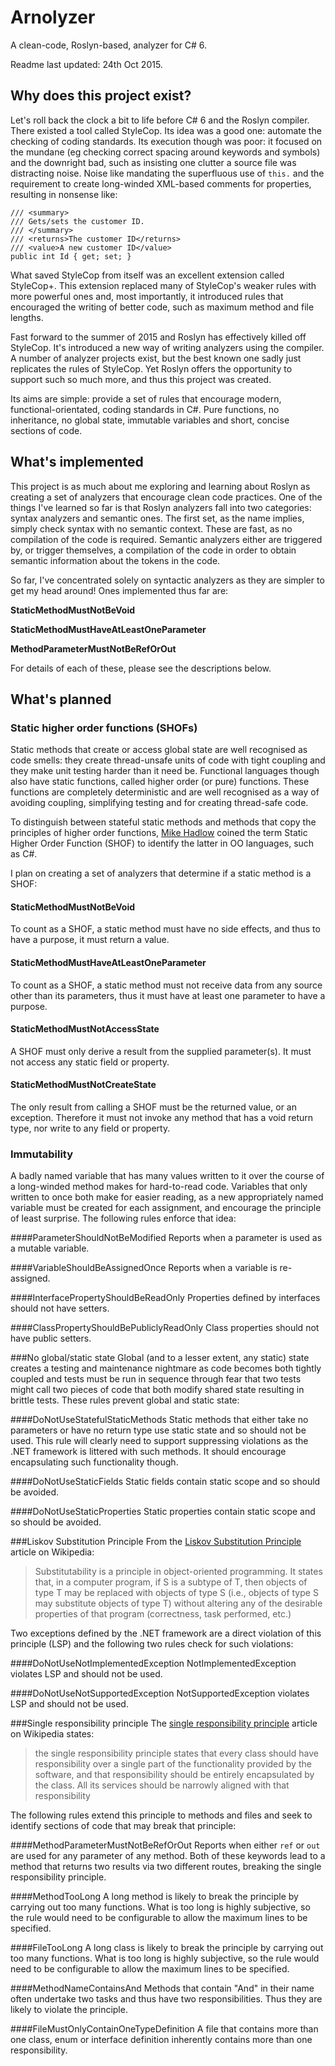 # Arnolyzer
A clean-code, Roslyn-based, analyzer for C# 6.

Readme last updated: 24th Oct 2015.

## Why does this project exist?
Let's roll back the clock a bit to life before C# 6 and the Roslyn compiler. There existed a tool called StyleCop. Its idea was a good one: automate the checking of coding standards. Its execution though was poor: it focused on the mundane (eg checking correct spacing around keywords and symbols) and the downright bad, such as insisting one clutter a source file was distracting noise. Noise like mandating the superfluous use of `this.` and the requirement to create long-winded XML-based comments for properties, resulting in nonsense like:

    /// <summary>
    /// Gets/sets the customer ID.
    /// </summary>
    /// <returns>The customer ID</returns>
    /// <value>A new customer ID</value>
    public int Id { get; set; }

What saved StyleCop from itself was an excellent extension called StyleCop+. This extension replaced many of StyleCop's weaker rules with more powerful ones and, most importantly, it introduced rules that encouraged the writing of better code, such as maximum method and file lengths.

Fast forward to the summer of 2015 and Roslyn has effectively killed off StyleCop. It's introduced a new way of writing analyzers using the compiler. A number of analyzer projects exist, but the best known one sadly just replicates the rules of StyleCop. Yet Roslyn offers the opportunity to support such so much more, and thus this project was created.

Its aims are simple: provide a set of rules that encourage modern, functional-orientated, coding standards in C#. Pure functions, no inheritance, no global state, immutable variables and short, concise sections of code.
   
## What's implemented
This project is as much about me exploring and learning about Roslyn as creating a set of analyzers that encourage clean code practices. One of the things I've learned so far is that Roslyn analyzers fall into two categories: syntax analyzers and semantic ones. The first set, as the name implies, simply check syntax with no semantic context. These are fast, as no compilation of the code is required. Semantic analyzers either are triggered by, or trigger themselves, a compilation of the code in order to obtain semantic information about the tokens in the code.

So far, I've concentrated solely on syntactic analyzers as they are simpler to get my head around! Ones implemented thus far are:

**StaticMethodMustNotBeVoid**

**StaticMethodMustHaveAtLeastOneParameter**

**MethodParameterMustNotBeRefOrOut**

For details of each of these, please see the descriptions below.

## What's planned
### Static higher order functions (SHOFs)
Static methods that create or access global state are well recognised as code smells: they create thread-unsafe units of code with tight coupling and they make unit testing harder than it need be. Functional languages though also have static functions, called higher order (or pure) functions. These functions are completely deterministic and are well recognised as a way of avoiding coupling, simplifying testing and for creating thread-safe code.

To distinguish between stateful static methods and methods that copy the principles of higher order functions, [Mike Hadlow](https://twitter.com/mikehadlow/status/646645950656708608) coined the term Static Higher Order Function (SHOF) to identify the latter in OO languages, such as C#.

I plan on creating a set of analyzers that determine if a static method is a SHOF:

#### StaticMethodMustNotBeVoid
To count as a SHOF, a static method must have no side effects, and thus to have a purpose, it must return a value.

#### StaticMethodMustHaveAtLeastOneParameter
To count as a SHOF, a static method must not receive data from any source other than its parameters, thus it must have at least one parameter to have a purpose.

#### StaticMethodMustNotAccessState
A SHOF must only derive a result from the supplied parameter(s). It must not access any static field or property.

#### StaticMethodMustNotCreateState
The only result from calling a SHOF must be the returned value, or an exception. Therefore it must not invoke any method that has a void return type, nor write to any field or property.

### Immutability
A badly named variable that has many values written to it over the course of a long-winded method makes for hard-to-read code. Variables that only written to once both make for easier reading, as a new appropriately named variable must be created for each assignment, and encourage the principle of least surprise. The following rules enforce that idea:

####ParameterShouldNotBeModified
Reports when a parameter is used as a mutable variable.

####VariableShouldBeAssignedOnce
Reports when a variable is re-assigned.

####InterfacePropertyShouldBeReadOnly
Properties defined by interfaces should not have setters.

####ClassPropertyShouldBePubliclyReadOnly
Class properties should not have public setters.

###No global/static state
Global (and to a lesser extent, any static) state creates a testing and maintenance nightmare as code becomes both tightly coupled and tests must be run in sequence through fear that two tests might call two pieces of code that both modify shared state resulting in brittle tests. These rules prevent global and static state:

####DoNotUseStatefulStaticMethods
Static methods that either take no parameters or have no return type use static state and so should not be used. This rule will clearly need to support suppressing violations as the .NET framework is littered with such methods. It should encourage encapsulating such functionality though.

####DoNotUseStaticFields
Static fields contain static scope and so should be avoided.

####DoNotUseStaticProperties
Static properties contain static scope and so should be avoided.

###Liskov Substitution Principle
From the [Liskov Substitution Principle](https://en.wikipedia.org/wiki/Liskov_substitution_principle) article on Wikipedia:
> Substitutability is a principle in object-oriented programming. It states that, in a computer program, if S is a subtype of T, then objects of type T may be replaced with objects of type S (i.e., objects of type S may substitute objects of type T) without altering any of the desirable properties of that program (correctness, task performed, etc.)

Two exceptions defined by the .NET framework are a direct violation of this principle (LSP) and the following two rules check for such violations:

####DoNotUseNotImplementedException
NotImplementedException violates LSP and should not be used.

####DoNotUseNotSupportedException
NotSupportedException violates LSP and should not be used.

###Single responsibility principle
The [single responsibility principle](https://en.wikipedia.org/wiki/Single_responsibility_principle) article on Wikipedia states:
> the single responsibility principle states that every class should have responsibility over a single part of the functionality provided by the software, and that responsibility should be entirely encapsulated by the class. All its services should be narrowly aligned with that responsibility

The following rules extend this principle to methods and files and seek to identify sections of code that may break that principle:

####MethodParameterMustNotBeRefOrOut
Reports when either `ref` or `out` are used for any parameter of any method. Both of these keywords lead to a method that returns two results via two different routes, breaking the single responsibility principle.

####MethodTooLong
A long method is likely to break the principle by carrying out too many functions. What is too long is highly subjective, so the rule would need to be configurable to allow the maximum lines to be specified.

####FileTooLong
A long class is likely to break the principle by carrying out too many functions. What is too long is highly subjective, so the rule would need to be configurable to allow the maximum lines to be specified.

####MethodNameContainsAnd
Methods that contain "And" in their name often undertake two tasks and thus have two responsibilities. Thus they are likely to violate the principle.

####FileMustOnlyContainOneTypeDefinition
A file that contains more than one class, enum or interface definition inherently contains more than one responsibility.  